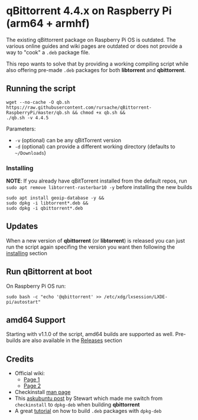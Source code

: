 # qBittorrent 4.4.x on Raspberry Pi (arm64 + armhf)

The existing qBittorrent package on Raspberry Pi OS is outdated. The various online guides and wiki pages are outdated or does not provide a way to "cook" a `.deb` package file. 

This repo wants to solve that by providing a working compiling script while also offering pre-made `.deb` packages for both **libtorrent** and **qbittorrent**.

## Running the script
```
wget --no-cache -O qb.sh https://raw.githubusercontent.com/rursache/qBittorrent-RaspberryPi/master/qb.sh && chmod +x qb.sh &&
./qb.sh -v 4.4.5
```

Parameters:
- `-v` (optional) can be any qBitTorrent version
- `-d` (optional) can provide a different working directory (defaults to `~/Downloads`)

### Installing
**NOTE**: If you already have qBitTorrent installed from the default repos, run `sudo apt remove libtorrent-rasterbar10 -y` before installing the new builds
```
sudo apt install geoip-database -y &&
sudo dpkg -i libtorrent*.deb &&
sudo dpkg -i qbittorrent*.deb
```

## Updates
When a new version of **qbittorrent** (or **libtorrent**) is released you can just run the script again specifing the version you want then following the [installing](https://github.com/rursache/qBittorrent-RaspberryPi#installing) section

## Run qBittorrent at boot
On Raspberry Pi OS run:
```
sudo bash -c "echo '@qbittorrent' >> /etc/xdg/lxsession/LXDE-pi/autostart"
```

## amd64 Support
Starting with v1.1.0 of the script, amd64 builds are supported as well. Pre-builds are also available in the [Releases](https://github.com/rursache/qBittorrent-RaspberryPi/releases) section

## Credits
- Official wiki:
	- [Page 1](https://github.com/qbittorrent/qBittorrent/wiki/Compilation:-Raspberry-Pi-OS-and-DietPi)
	- [Page 2](https://github.com/qbittorrent/qBittorrent/wiki/Compilation%3A-Debian-and-Ubuntu#compiling-qbittorrent-with-the-gui)
- Checkinstall [man page](https://manpages.debian.org/jessie/checkinstall/checkinstall.8)
- This [askubuntu post](https://askubuntu.com/questions/1014619/a-working-version-of-checkinstall) by Stewart which made me switch from `checkinstall` to `dpkg-deb` when building **qbittorrent**
- A great [tutorial](https://www.internalpointers.com/post/build-binary-deb-package-practical-guide) on how to build `.deb` packages with `dpkg-deb`
